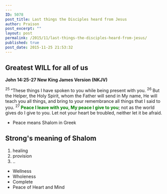 ```yaml
---
---
ID: 5078
post_title: Last things the Disciples heard from Jesus
author: Praison
post_excerpt: ""
layout: post
permalink: /2015/11/last-things-the-disciples-heard-from-jesus/
published: true
post_date: 2015-11-25 21:53:32
---
```

<h2 class="passage-display"><strong>Greatest WILL for all of us</strong></h2>
<p class="passage-display"><strong><span class="passage-display-bcv">John 14:25-27
</span><span class="passage-display-version">New King James Version (NKJV)</span></strong></p>
<span class="text John-14-25"><sup class="versenum">25 </sup><span class="woj">“These things I have spoken to you while being present with you.</span> </span><span id="en-NKJV-26695" class="text John-14-26"><sup class="versenum">26 </sup><span class="woj">But the Helper, the Holy Spirit, whom the Father will send in My name, He will teach you all things, and bring to your remembrance all things that I said to you.</span> </span><span id="en-NKJV-26696" class="text John-14-27"><sup class="versenum">27 </sup><span class="woj"><span style="color: #008000;"><strong>Peace I leave with you, My peace I give to you</strong></span>; not as the world gives do I give to you. Let not your heart be troubled, neither let it be afraid.</span></span>
<ul>
	<li>Peace means Shalom in Greek</li>
</ul>
<h2><strong>Strong's meaning of Shalom</strong></h2>
<ol>
	<li>healing</li>
	<li>provision</li>
	<li>..</li>
</ol>
<ul>
	<li>Wellness</li>
	<li>Wholeness</li>
	<li>Complete</li>
	<li>Peace of Heart and Mind</li>
</ul>